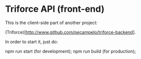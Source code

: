 # Triforce API (front-end)

This is the client-side part of another project:

(Triforce)[http://www.github.com/pecampelo/triforce-backend].

In order to start it, just do:

npm run start (for development);
npm run build (for production);
